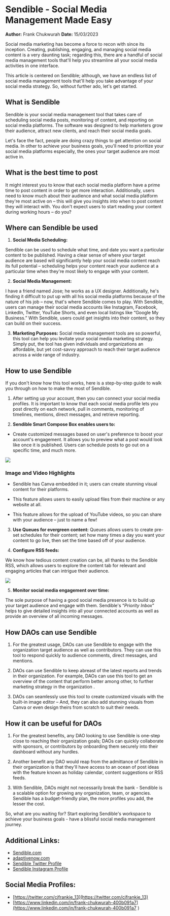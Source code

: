 # Sendible - Social Media Management Made Easy
**Author:** Frank Chukwurah 
**Date:** 15/03/2023

Social media marketing has become a force to recon with since its inception. Creating, publishing, engaging, and managing social media content is a very daunting task; regarding this, there are a handful of social media management tools that'll help you streamline all your social media activities in one interface. 

This article is centered on Sendible; although, we have an endless list of social media management tools that'll help you take advantage of your social media strategy. So, without further ado, let's get started. 

## What is Sendible

Sendible is your social media management tool that takes care of scheduling social media posts, monitoring of content, and reporting on social media platforms. The software was designed to help marketers grow their audience, attract new clients, and reach their social media goals. 

Let's face the fact, people are doing crazy things to get attention on social media. In other to achieve your business goals, you'll need to prioritize your social media platforms especially, the ones your target audience are most active in.

## What is the best time to post

It might interest you to know that each social media platform have a prime time 
to post content in order to get more interaction. Additionally, users need to know much about their audience and what social media platform they're most active on – this will give you insights into when to post content they will interact with. You don't expect users to start reading your content during working hours – do you?


## Where can Sendible be used

1. **Social Media Scheduling:**

Sendible can be used to schedule what time, and date you want a particular content to be published. Having a clear sense of where your target audience are based will significantly help your social media content reach its full potential – scheduling helps your content reach your audience at a particular time when they're most likely to engage with your content.

2. **Social Media Management:**

I have a friend named Jose; he works as a UX designer. Additionally, he's finding it difficult to put up with all his social media platforms because of the nature of his job – now, that's where Sendible comes to play. With Sendible, users can manage their social media accounts like Instagram, Facebook, LinkedIn, Twitter, YouTube Shorts, and even local listings like “Google My Business.” With Sendible, users could get insights into their content, so they can build on their success.

3. **Marketing Purposes:**
Social media management tools are so powerful, this tool can help you levitate your social media marketing strategy. Simply put, the tool has given individuals and organizations an affordable, but yet cost-savvy approach to reach their target audience across a wide range of industry.


## How to use Sendible

If you don't know how this tool works, here is a step-by-step guide to walk you through on how to make the most of Sendible. 

1. After setting up your account, then you can connect your social media profiles. It is important to know that each social media profile lets you post directly on each network, pull in comments, monitoring of timelines, mentions, direct messages, and retrieve reporting. 

2. **Sendible Smart Compose Box enables users to:**
*  Create customized messages based on user's  preference to boost your account's engagement. It allows you to preview what a post would look like once it is published. Users can schedule posts to go out on a specific time, and much more. 

![](https://i.imgur.com/m0A9uBO.jpg)

### Image and Video Highlights

* Sendible has Canva embedded in it; users can create stunning visual content for their platforms.

* This feature allows users to easily upload files from their machine or any website at all.

* This feature allows for the upload of YouTube videos, so you can share with your audience – just to name a few!

3. **Use Queues for evergreen content:**
Queues allows users to create pre-set schedules for their content; set how many times a day you want your content to go live, then set the time based off of your audience. 

4. **Configure RSS feeds:**

We know how tedious content creation can be, all thanks to the Sendible RSS, which allows users to explore the content tab for relevant and engaging articles that can intrigue their audience.

![](https://i.imgur.com/yq6Q3NR.jpg)


5. **Monitor social media engagement over time:**

The sole purpose of having a good social media presence is to build up your target audience and engage with them. Sendible's “*Priority Inbox*” helps to give detailed insights into all your connected accounts as well as provide an overview of all incoming messages.


## How DAOs can use Sendible

1. For the greatest usage, DAOs can use Sendible to engage with the organization target audience as well as contributors. They can use this tool to respond quickly to audience comments, direct messages, and mentions. 

2. DAOs can use Sendible to keep abreast of the latest reports and trends in their organization. For example, DAOs can use this tool to get an overview of the content that perform better among other, to further marketing strategy in the organization .

3. DAOs can seamlessly use this tool to create customized visuals with the built-in image editor – And, they can also add stunning visuals from Canva or even design theirs from scratch to suit their needs. 


## How it can be useful for DAOs

1. For the greatest benefits, any DAO looking to use Sendible is one-step close to reaching their organization goals; DAOs can quickly collaborate with sponsors, or contributors by onboarding them securely into their dashboard without any hurdles.

2. Another benefit any DAO would reap from the admittance of Sendible in their organization is that they'll have access to an ocean of post ideas with the feature known as holiday calendar, content suggestions or RSS feeds. 

3. With Sendible, DAOs might not necessarily break the bank - Sendible is a scalable option for growing any organization, team, or agencies. Sendible has a budget-friendly plan, the more profiles you add, the lesser the cost.

So, what are you waiting for? Start exploring Sendible's workspace to achieve your business goals - have a blissful social media management journey.

## Additional Links:

* [Sendible.com](https://tinyurl.com/2p9e57fw)
* [adaptivenow.com](https://tinyurl.com/yc2wpamh)
* [Sendible Twitter Profile](https://tinyurl.com/24ac5bbe)
* [Sendible Instagram Profile ](https://tinyurl.com/4h75se6w)

## Social Media Profiles:
* [https://twitter.com/cjfrankie_13](https://twitter.com/cjfrankie_13)
* [https://www.linkedin.com/in/frank-chukwurah-400b091a7](https://www.linkedin.com/in/frank-chukwurah-400b091a7 )